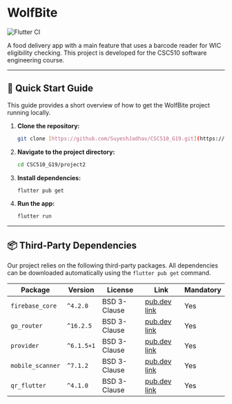 # WolfBite

![Flutter CI](https://github.com/SuyeshJadhav/CSC510_G19/actions/workflows/flutter-ci.yml/badge.svg)

A food delivery app with a main feature that uses a barcode reader for WIC eligibility checking. This project is developed for the CSC510 software engineering course.

---

## 🚀 Quick Start Guide

This guide provides a short overview of how to get the WolfBite project running locally.

1.  **Clone the repository:**
    ```bash
    git clone [https://github.com/SuyeshJadhav/CSC510_G19.git](https://github.com/SuyeshJadhav/CSC510_G19.git)
    ```
2.  **Navigate to the project directory:**
    ```bash
    cd CSC510_G19/project2
    ```
3.  **Install dependencies:**
    ```bash
    flutter pub get
    ```
4.  **Run the app:**
    ```bash
    flutter run
    ```

---

## 📦 Third-Party Dependencies

Our project relies on the following third-party packages. All dependencies can be downloaded automatically using the `flutter pub get` command.

| Package | Version | License | Link | Mandatory |
|---|---|---|---|---|
| `firebase_core` | `^4.2.0` | BSD 3-Clause | [pub.dev link](https://pub.dev/packages/firebase_core) | Yes |
| `go_router` | `^16.2.5` | BSD 3-Clause | [pub.dev link](https://pub.dev/packages/go_router) | Yes |
| `provider` | `^6.1.5+1` | BSD 3-Clause | [pub.dev link](https://pub.dev/packages/provider) | Yes |
|`mobile_scanner`| `^7.1.2` | BSD 3-Clause | [pub.dev link](https://pub.dev/packages/mobile_scanner) | Yes |
|`qr_flutter`| `^4.1.0` | BSD 3-Clause | [pub.dev link](https://pub.dev/packages/qr_flutter) | Yes |
